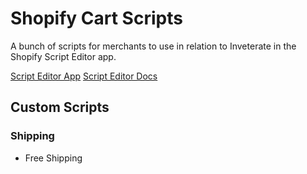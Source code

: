# Shopify Cart Scripts

A bunch of scripts for merchants to use in relation to Inveterate in the Shopify Script Editor app.

[Script Editor App](https://apps.shopify.com/script-editor)
[Script Editor Docs](https://help.shopify.com/en/manual/checkout-settings/script-editor/shopify-scripts)

## Custom Scripts

### Shipping

- Free Shipping
